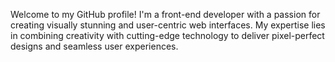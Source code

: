 Welcome to my GitHub profile! I'm a front-end developer with a passion for creating visually stunning and user-centric web interfaces. My expertise lies in combining creativity with cutting-edge technology to deliver pixel-perfect designs and seamless user experiences.
